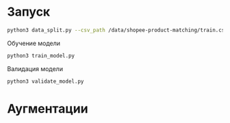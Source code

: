 # Запуск 
```bash
python3 data_split.py --csv_path /data/shopee-product-matching/train.csv
```
Обучение модели
```bash
python3 train_model.py
```

Валидация модели
```bash
python3 validate_model.py
```


# Аугментации

